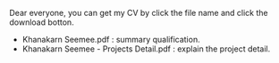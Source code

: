 Dear everyone,  you can get my CV by click the file name and click the download botton.
- Khanakarn Seemee.pdf : summary qualification.
- Khanakarn Seemee - Projects Detail.pdf : explain the project detail.

